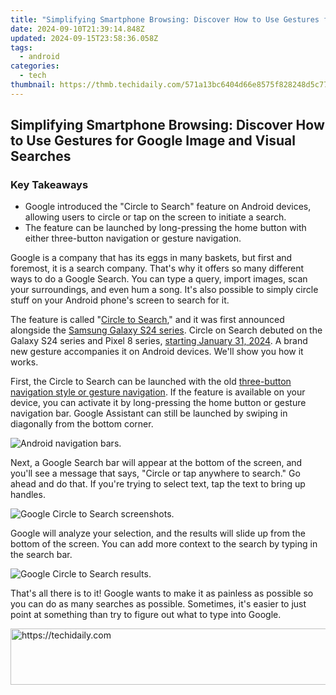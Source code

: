 ```yaml
---
title: "Simplifying Smartphone Browsing: Discover How to Use Gestures for Google Image and Visual Searches"
date: 2024-09-10T21:39:14.848Z
updated: 2024-09-15T23:58:36.058Z
tags:
  - android
categories:
  - tech
thumbnail: https://thmb.techidaily.com/571a13bc6404d66e8575f828248d5c770574159f8a7664c56c7e33516dab19ed.jpg
---
```


## Simplifying Smartphone Browsing: Discover How to Use Gestures for Google Image and Visual Searches

### Key Takeaways

* Google introduced the "Circle to Search" feature on Android devices, allowing users to circle or tap on the screen to initiate a search.
* The feature can be launched by long-pressing the home button with either three-button navigation or gesture navigation.

 Google is a company that has its eggs in many baskets, but first and foremost, it is a search company. That's why it offers so many different ways to do a Google Search. You can type a query, import images, scan your surroundings, and even hum a song. It's also possible to simply circle stuff on your Android phone's screen to search for it.

 The feature is called "[Circle to Search](https://ios-pokemon-go.techidaily.com/will-pokemon-go-ban-the-account-if-you-use-pgsharp-on-apple-iphone-11-pro-drfone-by-drfone-virtual-ios/)," and it was first announced alongside the [Samsung Galaxy S24 series](https://video-content-creator.techidaily.com/new-in-2024-android-video-editors-for-chromebook-top-recommendations/). Circle on Search debuted on the Galaxy S24 series and Pixel 8 series, [starting January 31, 2024](https://blog.google/products/search/google-circle-to-search-android/). A brand new gesture accompanies it on Android devices. We'll show you how it works.

 First, the Circle to Search can be launched with the old [three-button navigation style or gesture navigation](https://some-techniques.techidaily.com/in-2024-innovation-unveiled-the-complete-moto-z2-review/). If the feature is available on your device, you can activate it by long-pressing the home button or gesture navigation bar. Google Assistant can still be launched by swiping in diagonally from the bottom corner.

![Android navigation bars.](https://static1.howtogeekimages.com/wordpress/wp-content/uploads/2024/01/screenshot_20240117-165759.png) 

 Next, a Google Search bar will appear at the bottom of the screen, and you'll see a message that says, "Circle or tap anywhere to search." Go ahead and do that. If you're trying to select text, tap the text to bring up handles.

![Google Circle to Search screenshots.](https://static1.howtogeekimages.com/wordpress/wp-content/uploads/2024/01/screenshot_20240117_122550_google_original.jpg) 

 Google will analyze your selection, and the results will slide up from the bottom of the screen. You can add more context to the search by typing in the search bar.

![Google Circle to Search results.](https://static1.howtogeekimages.com/wordpress/wp-content/uploads/2024/01/screenshot_20240117_122603_google_original.jpg) 

 That's all there is to it! Google wants to make it as painless as possible so you can do as many searches as possible. Sometimes, it's easier to just point at something than try to figure out what to type into Google.

<ins class="adsbygoogle"
     style="display:block"
     data-ad-format="autorelaxed"
     data-ad-client="ca-pub-7571918770474297"
     data-ad-slot="1223367746"></ins>

<ins class="adsbygoogle"
     style="display:block"
     data-ad-client="ca-pub-7571918770474297"
     data-ad-slot="8358498916"
     data-ad-format="auto"
     data-full-width-responsive="true"></ins>



<!-- affiliate ads begin -->
<a href="https://appsumo.8odi.net/c/5597632/2123727/7443" target="_top" id="2123727">
  <img src="//a.impactradius-go.com/display-ad/7443-2123727" border="0" alt="https://techidaily.com" width="728" height="90"/>
</a>
<img height="0" width="0" src="https://appsumo.8odi.net/i/5597632/2123727/7443" style="position:absolute;visibility:hidden;" border="0" />
<!-- affiliate ads end -->

